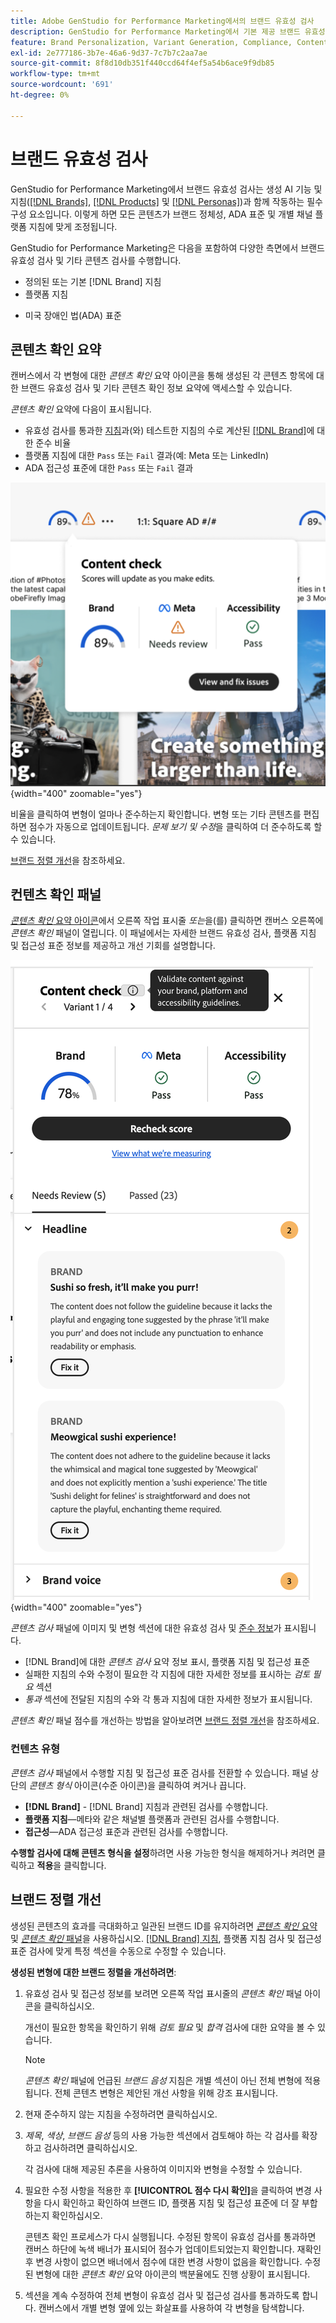 ```yaml
---
title: Adobe GenStudio for Performance Marketing에서의 브랜드 유효성 검사
description: GenStudio for Performance Marketing에서 기본 제공 브랜드 유효성 검사 시스템이 작동하는 방식을 알아봅니다.
feature: Brand Personalization, Variant Generation, Compliance, Content Generation, Content Review, Generative AI
exl-id: 2e777186-3b7e-46a6-9d37-7c7b7c2aa7ae
source-git-commit: 8f8d10db351f440ccd64f4ef5a54b6ace9f9db85
workflow-type: tm+mt
source-wordcount: '691'
ht-degree: 0%

---
```


# 브랜드 유효성 검사

GenStudio for Performance Marketing에서 브랜드 유효성 검사는 생성 AI 기능 및 지침([[!DNL Brands]](/help/user-guide/guidelines/brands.md), [[!DNL Products]](/help/user-guide/guidelines/products.md) 및 [[!DNL Personas]](/help/user-guide/guidelines/personas.md))과 함께 작동하는 필수 구성 요소입니다. 이렇게 하면 모든 콘텐츠가 브랜드 정체성, ADA 표준 및 개별 채널 플랫폼 지침에 맞게 조정됩니다.

GenStudio for Performance Marketing은 다음을 포함하여 다양한 측면에서 브랜드 유효성 검사 및 기타 콘텐츠 검사를 수행합니다.

* 정의된 또는 기본 [!DNL Brand] 지침
* 플랫폼 지침
<!-- * Ethical considerations related to gender, ethnicity, race, disability status, and age in AI-generated content -->
* 미국 장애인 법(ADA) 표준

## 콘텐츠 확인 요약

캔버스에서 각 변형에 대한 _콘텐츠 확인_ 요약 아이콘을 통해 생성된 각 콘텐츠 항목에 대한 브랜드 유효성 검사 및 기타 콘텐츠 확인 정보 요약에 액세스할 수 있습니다.

_콘텐츠 확인_ 요약에 다음이 표시됩니다.

* 유효성 검사를 통과한 [지침](overview.md)과(와) 테스트한 지침의 수로 계산된 [[!DNL Brand]](brands.md)에 대한 준수 비율
* 플랫폼 지침에 대한 `Pass` 또는 `Fail` 결과(예: Meta 또는 LinkedIn)
* ADA 접근성 표준에 대한 `Pass` 또는 `Fail` 결과

![콘텐츠 확인 요약](/help/assets/content-check-summary.png){width="400" zoomable="yes"}

비율을 클릭하여 변형이 얼마나 준수하는지 확인합니다. 변형 또는 기타 콘텐츠를 편집하면 점수가 자동으로 업데이트됩니다. _문제 보기 및 수정_&#x200B;을 클릭하여 더 준수하도록 할 수 있습니다.

[브랜드 정렬 개선](#improve-brand-alignment)을 참조하세요.

## 컨텐츠 확인 패널

[_콘텐츠 확인_ 요약 아이콘](#content-check-summary)에서 오른쪽 작업 표시줄 _또는_&#x200B;을(를) 클릭하면 캔버스 오른쪽에 _콘텐츠 확인_ 패널이 열립니다. 이 패널에서는 자세한 브랜드 유효성 검사, 플랫폼 지침 및 접근성 표준 정보를 제공하고 개선 기회를 설명합니다.

![콘텐츠 확인 패널](/help/assets/content-check-panel.png){width="400" zoomable="yes"}

_콘텐츠 검사_ 패널에 이미지 및 변형 섹션에 대한 유효성 검사 및 [준수 정보](/help/user-guide/guidelines/overview.md#compliance)가 표시됩니다.

* [!DNL Brand]에 대한 _콘텐츠 검사_ 요약 정보 표시, 플랫폼 지침 및 접근성 표준
* 실패한 지침의 수와 수정이 필요한 각 지침에 대한 자세한 정보를 표시하는 _검토 필요_ 섹션
* _통과_ 섹션에 전달된 지침의 수와 각 통과 지침에 대한 자세한 정보가 표시됩니다.

_콘텐츠 확인_ 패널 점수를 개선하는 방법을 알아보려면 [브랜드 정렬 개선](#improve-brand-alignment)을 참조하세요.

### 컨텐츠 유형

_콘텐츠 검사_ 패널에서 수행할 지침 및 접근성 표준 검사를 전환할 수 있습니다. 패널 상단의 _콘텐츠 형식_ 아이콘(수준 아이콘)을 클릭하여 켜거나 끕니다.

* **[!DNL Brand]** - [!DNL Brand] 지침과 관련된 검사를 수행합니다.
* **플랫폼 지침**—메타와 같은 채널별 플랫폼과 관련된 검사를 수행합니다.
* **접근성**—ADA 접근성 표준과 관련된 검사를 수행합니다.

**수행할 검사에 대해 콘텐츠 형식을 설정**&#x200B;하려면 사용 가능한 형식을 해제하거나 켜려면 클릭하고 **적용**&#x200B;을 클릭합니다.

## 브랜드 정렬 개선

생성된 콘텐츠의 효과를 극대화하고 일관된 브랜드 ID를 유지하려면 [_콘텐츠 확인_ 요약](#content-check-summary) 및 [_콘텐츠 확인_ 패널](#content-check-panel)을 사용하십시오. [[!DNL Brand] 지침](brands.md), 플랫폼 지침 검사 및 접근성 표준 검사에 맞게 특정 섹션을 수동으로 수정할 수 있습니다.

**생성된 변형에 대한 브랜드 정렬을 개선하려면**:

1. 유효성 검사 및 접근성 정보를 보려면 오른쪽 작업 표시줄의 _콘텐츠 확인_ 패널 아이콘을 클릭하십시오.

   개선이 필요한 항목을 확인하기 위해 _검토 필요_ 및 _합격_ 검사에 대한 요약을 볼 수 있습니다.

   >[!NOTE]
   >
   > _콘텐츠 확인_ 패널에 언급된 _브랜드 음성_ 지침은 개별 섹션이 아닌 전체 변형에 적용됩니다. 전체 콘텐츠 변형은 제안된 개선 사항을 위해 강조 표시됩니다.

1. 현재 준수하지 않는 지침을 수정하려면 클릭하십시오.
1. _제목_, _색상_, _브랜드 음성_ 등의 사용 가능한 섹션에서 검토해야 하는 각 검사를 확장하고 검사하려면 클릭하십시오.

   각 검사에 대해 제공된 추론을 사용하여 이미지와 변형을 수정할 수 있습니다.

1. 필요한 수정 사항을 적용한 후 **[!UICONTROL 점수 다시 확인]**&#x200B;을 클릭하여 변경 사항을 다시 확인하고 확인하여 브랜드 ID, 플랫폼 지침 및 접근성 표준에 더 잘 부합하는지 확인하십시오.

   콘텐츠 확인 프로세스가 다시 실행됩니다. 수정된 항목이 유효성 검사를 통과하면 캔버스 하단에 녹색 배너가 표시되어 점수가 업데이트되었는지 확인합니다. 재확인 후 변경 사항이 없으면 배너에서 점수에 대한 변경 사항이 없음을 확인합니다. 수정된 변형에 대한 _콘텐츠 확인_ 요약 아이콘의 백분율에도 진행 상황이 표시됩니다.

1. 섹션을 계속 수정하여 전체 변형이 유효성 검사 및 접근성 검사를 통과하도록 합니다. 캔버스에서 개별 변형 옆에 있는 화살표를 사용하여 각 변형을 탐색합니다.
